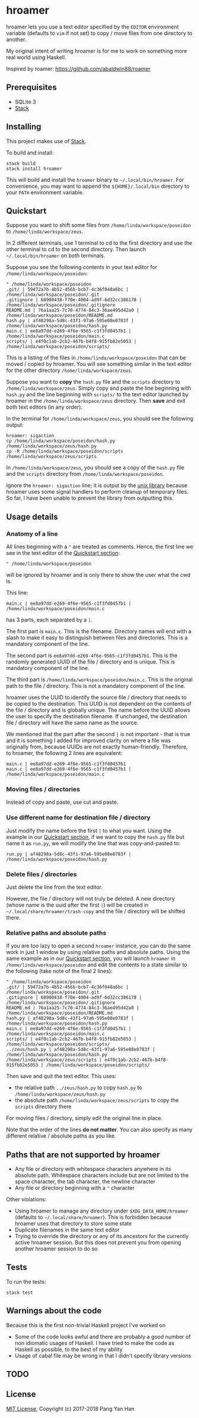 # hroamer

hroamer lets you use a text editor specified by the `EDITOR` environment variable (defaults to `vim` if not set) to copy / move files from one directory to another.

My original intent of writing hroamer is for me to work on something more real world using Haskell.

Inspired by roamer: https://github.com/abaldwin88/roamer


## Prerequisites

- SQLite 3
- [Stack](https://docs.haskellstack.org/en/stable/README/)


## Installing

This project makes use of [Stack](https://docs.haskellstack.org/en/stable/README/).

To build and install:

```
stack build
stack install hroamer
```

This will build and install the `hroamer` binary to `~/.local/bin/hroamer`. For convenience, you may want to append the `${HOME}/.local/bin` directory to your `PATH` environment variable.


## Quickstart

Suppose you want to shift some files from `/home/linda/workspace/poseidon` to `/home/linda/workspace/zeus`.

In 2 different terminals, use 1 terminal to cd to the first directory and use the other terminal to cd to the second directory. Then launch `~/.local/bin/hroamer` on both terminals.

Suppose you see the following contents in your text editor for `/home/linda/workspace/poseidon`:

```
" /home/linda/workspace/poseidon
.git/ | 59472a7b-4b52-456b-bcb7-4c36f048a6bc | /home/linda/workspace/poseidon/.git
.gitignore | 68900438-f70e-4004-ad9f-6d32cc386178 | /home/linda/workspace/poseidon/.gitignore
README.md | 76a1aa25-7c70-4774-84c3-36ae495d42a0 | /home/linda/workspace/poseidon/README.md
hash.py | af48298a-5d8c-43f1-97a6-595e08e0783f | /home/linda/workspace/poseidon/hash.py
main.c | ee8a97dd-e269-4f6e-9565-c1f3fd0457b1 | /home/linda/workspace/poseidon/main.c
scripts/ | e4f0c1ab-2cb2-467b-b4f8-915fb82e5053 | /home/linda/workspace/poseidon/scripts/
```

This is a listing of the files in `/home/linda/workspace/poseidon` that can be moved / copied by hroamer. You will see something similar in the text editor for the other directory `/home/linda/workspace/zeus`.

Suppose you want to **copy** the `hash.py` file and the `scripts` directory to `/home/linda/workspace/zeus`. Simply copy and paste the line beginning with `hash.py` and the line beginning with `scripts/` to the text editor launched by hroamer in the `/home/linda/workspace/zeus` directory. Then **save** and exit both text editors (in any order).

In the terminal for `/home/linda/workspace/zeus`, you should see the following output:

```
hroamer: sigaction
cp /home/linda/workspace/poseidon/hash.py /home/linda/workspace/zeus/hash.py
cp -R /home/linda/workspace/poseidon/scripts /home/linda/workspace/zeus/scripts
```

In `/home/linda/workspace/zeus`, you should see a copy of the `hash.py` file and the `scripts` directory from `/home/linda/workspace/poseidon`.

Ignore the `hroamer: sigaction` line; it is output by the [unix library](https://hackage.haskell.org/package/unix-2.7.2.2) because hroamer uses some signal handlers to perform cleanup of temporary files. So far, I have been unable to prevent the library from outputting this.


## Usage details

### Anatomy of a line

All lines beginning with a `"` are treated as comments. Hence, the first line we see in the text editor of the [Quickstart section](#quickstart):

```
" /home/linda/workspace/poseidon
```

will be ignored by hroamer and is only there to show the user what the cwd is.

This line:

```
main.c | ee8a97dd-e269-4f6e-9565-c1f3fd0457b1 | /home/linda/workspace/poseidon/main.c
```

has 3 parts, each separated by a ` | `.

The first part is `main.c`. This is the filename. Directory names will end with a slash to make it easy to distinguish between files and directories. This is a mandatory component of the line.

The second part is `ee8a97dd-e269-4f6e-9565-c1f3fd0457b1`. This is the randomly generated UUID of the file / directory and is unique. This is mandatory component of the line.

The third part is `/home/linda/workspace/poseidon/main.c`. This is the original path to the file / directory. This is not a mandatory component of the line.

hroamer uses the UUID to identify the source file / directory that needs to be copied to the destination. This UUID is not dependent on the contents of the file / directory and is globally unique. The name before the UUID allows the user to specify the destination filename. If unchanged, the destination file / directory will have the same name as the source.

We mentioned that the part after the second ` | ` is not important - that is true and it is something I added for improved clarity on where a file was originally from, because UUIDs are not exactly human-friendly. Therefore, to hroamer, the following 2 lines are equivalent:

```
main.c | ee8a97dd-e269-4f6e-9565-c1f3fd0457b1
main.c | ee8a97dd-e269-4f6e-9565-c1f3fd0457b1 | /home/linda/workspace/poseidon/main.c
```

### Moving files / directories

Instead of copy and paste, use cut and paste.

### Use different name for destination file / directory

Just modify the name before the first ` | ` to what you want. Using the example in our [Quickstart section](#quickstart), if we want to copy the `hash.py` file but name it as `run.py`, we will modify the line that was copy-and-pasted to:

```
run.py | af48298a-5d8c-43f1-97a6-595e08e0783f | /home/linda/workspace/poseidon/hash.py
```

### Delete files / directories

Just delete the line from the text editor.

However, the file / directory will not truly be deleted. A new directory (whose name is the uuid after the first ` | `) will be created in `~/.local/share/hroamer/trash-copy` and the file / directory will be shifted there.

### Relative paths and absolute paths

If you are too lazy to open a second `hroamer` instance, you can do the same work in just 1 window by using relative paths and absolute paths. Using the same example as in our [Quickstart section](#quickstart), you will launch `hroamer` in `/home/linda/workspace/poseidon` and edit the contents to a state similar to the following (take note of the final 2 lines):

```
" /home/linda/workspace/poseidon
.git/ | 59472a7b-4b52-456b-bcb7-4c36f048a6bc | /home/linda/workspace/poseidon/.git
.gitignore | 68900438-f70e-4004-ad9f-6d32cc386178 | /home/linda/workspace/poseidon/.gitignore
README.md | 76a1aa25-7c70-4774-84c3-36ae495d42a0 | /home/linda/workspace/poseidon/README.md
hash.py | af48298a-5d8c-43f1-97a6-595e08e0783f | /home/linda/workspace/poseidon/hash.py
main.c | ee8a97dd-e269-4f6e-9565-c1f3fd0457b1 | /home/linda/workspace/poseidon/main.c
scripts/ | e4f0c1ab-2cb2-467b-b4f8-915fb82e5053 | /home/linda/workspace/poseidon/scripts/
../zeus/hash.py | af48298a-5d8c-43f1-97a6-595e08e0783f | /home/linda/workspace/poseidon/hash.py
/home/linda/workspace/zeus/scripts | e4f0c1ab-2cb2-467b-b4f8-915fb82e5053 | /home/linda/workspace/poseidon/scripts/
```

Then save and quit the text editor. This uses:

- the relative path `../zeus/hash.py` to copy `hash.py` to `/home/linda/workspace/zeus/hash.py`
- the absolute path `/home/linda/workspace/zeus/scripts` to copy the `scripts` directory there

For moving files / directory, simply edit the original line in place.

Note that the order of the lines **do not matter**. You can also specify as many different relative / absolute paths as you like.


## Paths that are not supported by hroamer

- Any file or directory with whitespace characters anywhere in its absolute path. Whitespace characters include but are not limited to the space character, the tab character, the newline character
- Any file or directory beginning with a `"` character

Other violations:

- Using hroamer to manage any directory under `$XDG_DATA_HOME/hroamer` (defaults to `~/.local/share/hroamer`). This is forbidden because hroamer uses that directory to store some state
- Duplicate filenames in the same text editor
- Trying to override the directory or any of its ancestors for the currently active hroamer session. But this does not prevent you from opening another hroamer session to do so


## Tests

To run the tests:

```
stack test
```


## Warnings about the code

Because this is the first non-trivial Haskell project I've worked on

- Some of the code looks awful and there are probably a good number of non idiomatic usages of Haskell. I have tried to make the code as Haskell as possible, to the best of my ability
- Usage of cabal file may be wrong in that I didn't specify library versions


## TODO


## License

[MIT License](/LICENSE), Copyright (c) 2017-2018 Pang Yan Han

